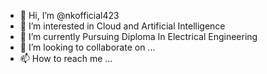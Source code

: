 - 👋 Hi, I’m @nkofficial423
- 👀 I’m interested in Cloud and Artificial Intelligence
- 🌱 I’m currently Pursuing Diploma In Electrical Engineering
- 💞️ I’m looking to collaborate on ...
- 📫 How to reach me ...

<!---
nkofficial423/nkofficial423 is a ✨ special ✨ repository because its `README.md` (this file) appears on your GitHub profile.
You can click the Preview link to take a look at your changes.
--->
